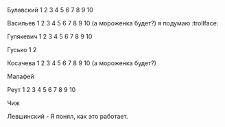 ﻿Булавский 1 2 3 4 5 6 7 8 9 10
 
Васильев 1  2 3 4 5 6 7 8 9 10 (а мороженка будет?) я подумаю :trollface:

Гулякевич 1 2 3 4 5 6 7 8 9 10

Гусько 1  2

Косачева 1 2 3 4 5 6 7 8 9 10 (а мороженка будет?)

Малафей

Реут 1 2 3 4 5 6 7 8 9 10

Чиж

Левшинский - Я понял, как это работает.
